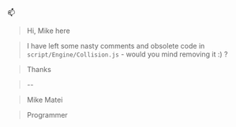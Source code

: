 :mailbox: 

> Hi, Mike here

> I have left some nasty comments and obsolete code in `script/Engine/Collision.js` - would you mind removing it :) ?

> Thanks

> \-\-

> Mike Matei

> Programmer